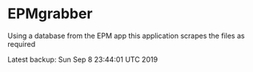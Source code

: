 # EPMgrabber
Using a database from the EPM app this application scrapes the files as required


Latest backup: Sun Sep 8 23:44:01 UTC 2019
